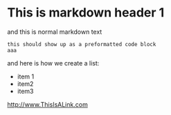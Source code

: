 # This is markdown header 1


and this is normal markdown text

    this should show up as a preformatted code block
    aaa  
     
and here is how we create a list:   
* item 1
* item2
* item3

<http://www.ThisIsALink.com>
